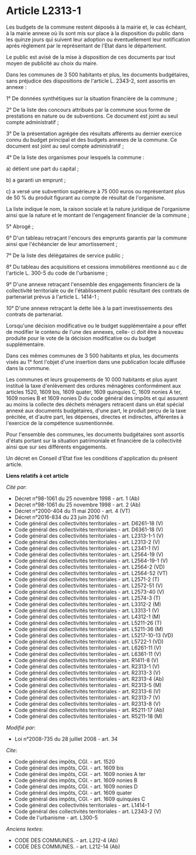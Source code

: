 # Article L2313-1

Les budgets de la commune restent déposés à la mairie et, le cas échéant, à la mairie annexe où ils sont mis sur place à la
disposition du public dans les quinze jours qui suivent leur adoption ou éventuellement leur notification après règlement par
le représentant de l'Etat dans le département.

Le public est avisé de la mise à disposition de ces documents par tout moyen de publicité au choix du maire.

Dans les communes de 3 500 habitants et plus, les documents budgétaires, sans préjudice des dispositions de l'article L.
2343-2, sont assortis en annexe :

1° De données synthétiques sur la situation financière de la commune ;

2° De la liste des concours attribués par la commune sous forme de prestations en nature ou de subventions. Ce document est
joint au seul compte administratif ;

3° De la présentation agrégée des résultats afférents au dernier exercice connu du budget principal et des budgets annexes de
la commune. Ce document est joint au seul compte administratif ;

4° De la liste des organismes pour lesquels la commune :

a) détient une part du capital ;

b) a garanti un emprunt ;

c) a versé une subvention supérieure à 75 000 euros ou représentant plus de 50 % du produit figurant au compte de résultat de
l'organisme.

La liste indique le nom, la raison sociale et la nature juridique de l'organisme ainsi que la nature et le montant de
l'engagement financier de la commune ;

5° Abrogé ;

6° D'un tableau retraçant l'encours des emprunts garantis par la commune ainsi que l'échéancier de leur amortissement ;

7° De la liste des délégataires de service public ;

8° Du tableau des acquisitions et cessions immobilières mentionné au c de l'article L. 300-5 du code de l'urbanisme ;

9° D'une annexe retraçant l'ensemble des engagements financiers de la collectivité territoriale ou de l'établissement public
résultant des contrats de partenariat prévus à l'article L. 1414-1 ;

10° D'une annexe retraçant la dette liée à la part investissements des contrats de partenariat.

Lorsqu'une décision modificative ou le budget supplémentaire a pour effet de modifier le contenu de l'une des annexes, celle-
ci doit être à nouveau produite pour le vote de la décision modificative ou du budget supplémentaire.

Dans ces mêmes communes de 3 500 habitants et plus, les documents visés au 1° font l'objet d'une insertion dans une
publication locale diffusée dans la commune.

Les communes et leurs groupements de 10 000 habitants et plus ayant institué la taxe d'enlèvement des ordures ménagères
conformément aux articles 1520, 1609 bis, 1609 quater, 1609 quinquies C, 1609 nonies A ter, 1609 nonies B et 1609 nonies D du
code général des impôts et qui assurent au moins la collecte des déchets ménagers retracent dans un état spécial annexé aux
documents budgétaires, d'une part, le produit perçu de la taxe précitée, et d'autre part, les dépenses, directes et
indirectes, afférentes à l'exercice de la compétence susmentionnée.

Pour l'ensemble des communes, les documents budgétaires sont assortis d'états portant sur la situation patrimoniale et
financière de la collectivité ainsi que sur ses différents engagements.

Un décret en Conseil d'Etat fixe les conditions d'application du présent article.

**Liens relatifs à cet article**

_Cité par_:

  - Décret n°98-1061 du 25 novembre 1998 - art. 1 (Ab)
  - Décret n°98-1061 du 25 novembre 1998 - art. 2 (Ab)
  - Décret n°2000-404 du 11 mai 2000 - art. 4 (VT)
  - Décret n°2016-834 du 23 juin 2016 (V)
  - Code général des collectivités territoriales - art. D6261-18 (V)
  - Code général des collectivités territoriales - art. D6361-18 (V)
  - Code général des collectivités territoriales - art. L2313-1-1 (V)
  - Code général des collectivités territoriales - art. L2313-2 (V)
  - Code général des collectivités territoriales - art. L2341-1 (V)
  - Code général des collectivités territoriales - art. L2564-19 (V)
  - Code général des collectivités territoriales - art. L2564-19-1 (V)
  - Code général des collectivités territoriales - art. L2564-2 (VD)
  - Code général des collectivités territoriales - art. L2564-52 (VT)
  - Code général des collectivités territoriales - art. L2571-2 (T)
  - Code général des collectivités territoriales - art. L2572-51 (V)
  - Code général des collectivités territoriales - art. L2573-40 (V)
  - Code général des collectivités territoriales - art. L2574-3 (T)
  - Code général des collectivités territoriales - art. L3312-2 (M)
  - Code général des collectivités territoriales - art. L3313-1 (V)
  - Code général des collectivités territoriales - art. L4312-1 (M)
  - Code général des collectivités territoriales - art. L5211-26 (T)
  - Code général des collectivités territoriales - art. L5211-36 (M)
  - Code général des collectivités territoriales - art. L5217-10-13 (VD)
  - Code général des collectivités territoriales - art. L5722-1 (VD)
  - Code général des collectivités territoriales - art. L6261-11 (V)
  - Code général des collectivités territoriales - art. L6361-11 (V)
  - Code général des collectivités territoriales - art. R1411-8 (V)
  - Code général des collectivités territoriales - art. R2313-1 (V)
  - Code général des collectivités territoriales - art. R2313-3 (V)
  - Code général des collectivités territoriales - art. R2313-4 (Ab)
  - Code général des collectivités territoriales - art. R2313-5 (M)
  - Code général des collectivités territoriales - art. R2313-6 (V)
  - Code général des collectivités territoriales - art. R2313-7 (V)
  - Code général des collectivités territoriales - art. R2313-8 (V)
  - Code général des collectivités territoriales - art. R5211-17 (Ab)
  - Code général des collectivités territoriales - art. R5211-18 (M)

_Modifié par_:

  - Loi n°2008-735 du 28 juillet 2008 - art. 34

_Cite_:

  - Code général des impôts, CGI. - art. 1520
  - Code général des impôts, CGI. - art. 1609 bis
  - Code général des impôts, CGI. - art. 1609 nonies A ter
  - Code général des impôts, CGI. - art. 1609 nonies B
  - Code général des impôts, CGI. - art. 1609 nonies D
  - Code général des impôts, CGI. - art. 1609 quater
  - Code général des impôts, CGI. - art. 1609 quinquies C
  - Code général des collectivités territoriales - art. L1414-1
  - Code général des collectivités territoriales - art. L2343-2 (V)
  - Code de l'urbanisme - art. L300-5

_Anciens textes_:

  - CODE DES COMMUNES. - art. L212-4 (Ab)
  - CODE DES COMMUNES. - art. L212-14 (Ab)
